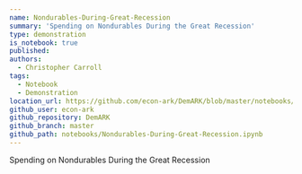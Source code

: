 ```yaml
---
name: Nondurables-During-Great-Recession
summary: 'Spending on Nondurables During the Great Recession'
type: demonstration
is_notebook: true
published:
authors:
  - Christopher Carroll
tags:
  - Notebook
  - Demonstration
location_url: https://github.com/econ-ark/DemARK/blob/master/notebooks/Nondurables-During-Great-Recession.ipynb
github_user: econ-ark
github_repository: DemARK
github_branch: master
github_path: notebooks/Nondurables-During-Great-Recession.ipynb
---
```


Spending on Nondurables During the Great Recession
